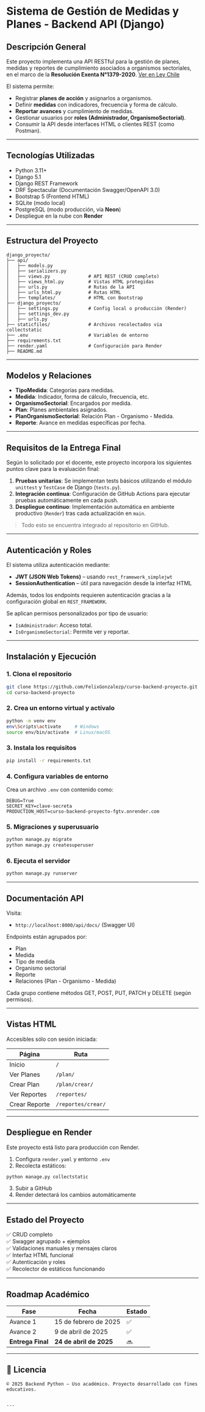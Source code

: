 # Sistema de Gestión de Medidas y Planes - Backend API (Django)

## Descripción General
Este proyecto implementa una API RESTful para la gestión de planes, medidas y reportes de cumplimiento asociados a organismos sectoriales, en el marco de la **Resolución Exenta N°1379-2020**.
[Ver en Ley Chile](https://www.bcn.cl/leychile/navegar?idNorma=1148568)


El sistema permite:
- Registrar **planes de acción** y asignarlos a organismos.
- Definir **medidas** con indicadores, frecuencia y forma de cálculo.
- **Reportar avances** y cumplimiento de medidas.
- Gestionar usuarios por **roles (Administrador, OrganismoSectorial)**.
- Consumir la API desde interfaces HTML o clientes REST (como Postman).

---

## Tecnologías Utilizadas

- Python 3.11+
- Django 5.1
- Django REST Framework
- DRF Spectacular (Documentación Swagger/OpenAPI 3.0)
- Bootstrap 5 (Frontend HTML)
- SQLite (modo local)
- PostgreSQL (modo producción, vía **Neon**)
- Despliegue en la nube con **Render**

---

## Estructura del Proyecto

```
django_proyecto/
├── api/
│   ├── models.py
│   ├── serializers.py
│   ├── views.py              # API REST (CRUD completo)
│   ├── views_html.py         # Vistas HTML protegidas
│   ├── urls.py               # Rutas de la API
│   ├── urls_html.py          # Rutas HTML
│   ├── templates/            # HTML con Bootstrap
├── django_proyecto/
│   ├── settings.py           # Config local o producción (Render)
│   ├── settings_dev.py
│   ├── urls.py
├── staticfiles/              # Archivos recolectados via collectstatic
├── .env                      # Variables de entorno
├── requirements.txt
├── render.yaml               # Configuración para Render
├── README.md
```

---

## Modelos y Relaciones

- **TipoMedida**: Categorías para medidas.
- **Medida**: Indicador, forma de cálculo, frecuencia, etc.
- **OrganismoSectorial**: Encargados por medida.
- **Plan**: Planes ambientales asignados.
- **PlanOrganismoSectorial**: Relación Plan - Organismo - Medida.
- **Reporte**: Avance en medidas específicas por fecha.

---

## Requisitos de la Entrega Final

Según lo solicitado por el docente, este proyecto incorpora los siguientes puntos clave para la evaluación final:

1. **Pruebas unitarias**: Se implementan tests básicos utilizando el módulo `unittest` y `TestCase` de Django (`tests.py`).
2. **Integración continua**: Configuración de GitHub Actions para ejecutar pruebas automáticamente en cada push.
3. **Despliegue continuo**: Implementación automática en ambiente productivo (`Render`) tras cada actualización en `main`.

> Todo esto se encuentra integrado al repositorio en GitHub.

---

## Autenticación y Roles

El sistema utiliza autenticación mediante:

- **JWT (JSON Web Tokens)** – usando `rest_framework_simplejwt`
- **SessionAuthentication** – útil para navegación desde la interfaz HTML

Además, todos los endpoints requieren autenticación gracias a la configuración global en `REST_FRAMEWORK`.

Se aplican permisos personalizados por tipo de usuario:

- `IsAdministrador`: Acceso total.
- `IsOrganismoSectorial`: Permite ver y reportar.

---

## Instalación y Ejecución

### 1. Clona el repositorio

```bash
git clone https://github.com/FelixGonzalezp/curso-backend-proyecto.git
cd curso-backend-proyecto
```

### 2. Crea un entorno virtual y actívalo

```bash
python -m venv env
env\Scripts\activate     # Windows
source env/bin/activate  # Linux/macOS
```

### 3. Instala los requisitos

```bash
pip install -r requirements.txt
```

### 4. Configura variables de entorno

Crea un archivo `.env` con contenido como:

```
DEBUG=True
SECRET_KEY=clave-secreta
PRODUCTION_HOST=curso-backend-proyecto-fgtv.onrender.com
```

### 5. Migraciones y superusuario

```bash
python manage.py migrate
python manage.py createsuperuser
```

### 6. Ejecuta el servidor

```bash
python manage.py runserver
```

---

## Documentación API

Visita:

- `http://localhost:8000/api/docs/` (Swagger UI)

Endpoints están agrupados por:
- Plan
- Medida
- Tipo de medida
- Organismo sectorial
- Reporte
- Relaciones (Plan - Organismo - Medida)

Cada grupo contiene métodos GET, POST, PUT, PATCH y DELETE (según permisos).

---

## Vistas HTML

Accesibles sólo con sesión iniciada:

| Página                 | Ruta               |
|------------------------|--------------------|
| Inicio                 | `/`                |
| Ver Planes             | `/plan/`           |
| Crear Plan             | `/plan/crear/`     |
| Ver Reportes           | `/reportes/`       |
| Crear Reporte          | `/reportes/crear/` |

---

## Despliegue en Render

Este proyecto está listo para producción con Render.

1. Configura `render.yaml` y entorno `.env`
2. Recolecta estáticos:

```bash
python manage.py collectstatic
```

3. Subir a GitHub
4. Render detectará los cambios automáticamente

---

## Estado del Proyecto

✅ CRUD completo  
✅ Swagger agrupado + ejemplos  
✅ Validaciones manuales y mensajes claros  
✅ Interfaz HTML funcional  
✅ Autenticación y roles  
✅ Recolector de estáticos funcionando  

---

## Roadmap Académico

| Fase           | Fecha                | Estado   |
|----------------|----------------------|----------|
| Avance 1       | 15 de febrero de 2025 | ✅ |
| Avance 2       | 9 de abril de 2025    | ✅ |
| **Entrega Final** | **24 de abril de 2025** | 🔜 |

---

## 🧾 Licencia

```
© 2025 Backend Python – Uso académico. Proyecto desarrollado con fines educativos.
```
```

---